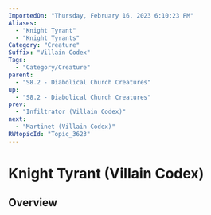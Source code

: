 ```yaml
---
ImportedOn: "Thursday, February 16, 2023 6:10:23 PM"
Aliases:
  - "Knight Tyrant"
  - "Knight Tyrants"
Category: "Creature"
Suffix: "Villain Codex"
Tags:
  - "Category/Creature"
parent:
  - "S8.2 - Diabolical Church Creatures"
up:
  - "S8.2 - Diabolical Church Creatures"
prev:
  - "Infiltrator (Villain Codex)"
next:
  - "Martinet (Villain Codex)"
RWtopicId: "Topic_3623"
---
```

# Knight Tyrant (Villain Codex)
## Overview
